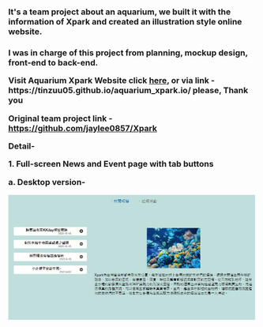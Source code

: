 <h3>It's a team project about an aquarium, we built it with the information of Xpark and created an illustration style online website.</h3>

<h3>I was in charge of this project from planning, mockup design, front-end to back-end.</<h3>

<p>Visit Aquarium Xpark Website click <a href="https://tinzuu05.github.io/aquarium_xpark.io/">here</a>, or via link - https://tinzuu05.github.io/aquarium_xpark.io/ please,
Thank you<p>

Original team project link - https://github.com/jaylee0857/Xpark

<p>Detail-</p>

<p>1. Full-screen News and Event page with tab buttons</p>
<p>a. Desktop version-</p>
<img src="https://github.com/tinzuu05/aquarium_xpark.io/blob/main/readme_images/tabs1.JPG?raw=true" width="500px">
